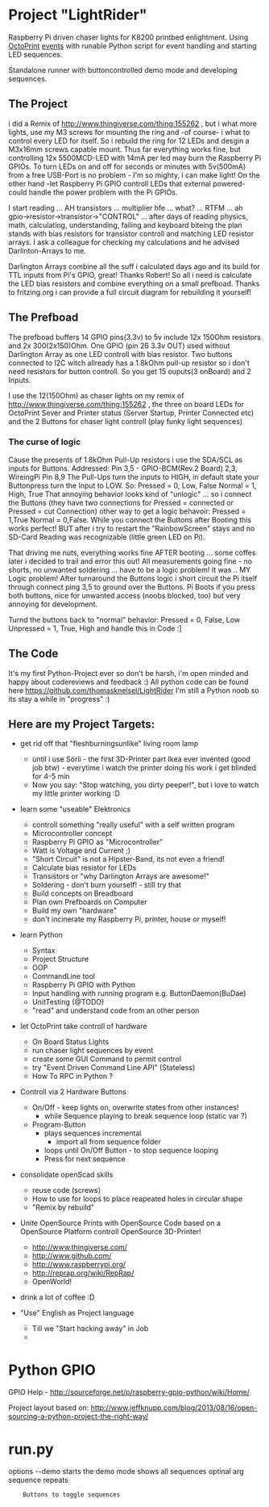 # Project "LightRider" 

Raspberry Pi driven chaser lights for K8200 printbed enlightment. Using 
[OctoPrint](https://github.com/foosel/OctoPrint) [events](https://github.com/foosel/OctoPrint/wiki/Available-Events) with runable Python script for event handling and starting LED sequences.

Standalone runner with buttoncontrolled demo mode and developing sequences.

## The Project

i did a Remix of http://www.thingiverse.com/thing:155262 , but i what more lights, use my M3 screws for mounting the ring 
and -of course- i what to control every LED for itself. So i rebuild the ring for 12 LEDs and desgin a M3x16mm screws capable mount.
Thus far everything works fine, but controlling 12x 5500MCD-LED with 14mA per led may burn the Raspberry Pi GPIOs.
To turn LEDs on and off for seconds or minutes with 5v(500mA) from a free USB-Port is no problem - I'm so mighty, i can make light!
On the other hand -let Raspberry Pi GPIO controll LEDs that external powered- could handle the power problem with the Pi GPIOs.

I start reading ... AH transistors ... multiplier hfe ... what? ... RTFM ... ah gpio->resistor->transistor->"CONTROL" ... after days of reading 
physics, math, calculating, understanding, failing and keyboard biteing the plan stands with bias resistors for transistor controll and 
matching LED resistor arrays. I ask a colleague for checking my calculations and he advised Darlinton-Arrays to me.

Darlington Arrays combine all the suff i calculated days ago and its build for TTL inputs from Pi's GPIO, great! Thanks Robert!
So all i need is calculate the LED bias resistors and combine everything on a small prefboad. Thanks to fritzing.org i can 
provide a full circuit diagram for rebuilding it yourself!

## The Prefboad

The prefboad buffers 14 GPIO pins(3.3v) to 5v include 12x 150Ohm resistors and  2x 300(2x150)Ohm. 
One GPIO (pin 26 3.3v OUT) used without Darlington Array as one LED controll with bias resistor.
Two buttons connected to I2C witch allready has a 1.8kOhm pull-up resistor so i don't need resistors for button controll.
So you get 15 ouputs(3 onBoard) and 2 Inputs.

I use the 12(150Ohm) as chaser lights on my remix of http://www.thingiverse.com/thing:155262 ,
the three on board LEDs for OctoPrint Sever and Printer status (Server Startup, Printer Connected etc)
and the 2 Buttons for chaser light controll (play funky light sequences)

### The curse of logic

Cause the presents of 1.8kOhm Pull-Up resistors i use the SDA/SCL as inputs for Buttons.
Addressed: Pin 3,5  -  GPIO-BCM(Rev.2 Board) 2,3, WireingPi Pin 8,9
The Pull-Ups turn the inputs to HIGH, in default state your Buttonpress turn the Input to LOW.
So: 
Pressed = 0, Low, False
Normal = 1, High, True
That annoying behavior looks kind of "unlogic" ... so i connect the Buttons (they have two connections for Pressed = connected or Pressed = cut Connection)
other way to get a logic behavoir: Pressed = 1,True Normal = 0,False.
While you connect the Buttons after Booting this works perfect!
BUT after i try to restart the "RainbowScreen" stays and no SD-Card Reading was recognizable (little green LED on Pi).

That driving me nuts, everything works fine AFTER booting ... some coffes later i decided to trail and error this out!
All measurements going fine - no shorts, no unwanted soldering ... have to be a logic problem! 
It was .. MY Logic problem!
After turnaround the Buttons logic i short circuit the Pi itself through connect ping 3,5 to ground over the Buttons.
Pi Boots if you press both buttons, nice for unwanted access (noobs blocked, too) but very annoying for development.

Turnd the buttons back to "normal" behavior:
Pressed = 0, False, Low
Unpressed = 1, True, High
and handle this in Code :]

## The Code

It's my first Python-Project ever so don't be harsh, i'm open minded and happy about codereviews and feedback :)
All python code can be found here https://github.com/thomaskneisel/LightRider
I'm still a Python noob so its stay a while in "progress" :)

## Here are my Project Targets:

* get rid off that "fleshburningsunlike" living room lamp
	* until i use Sörli - the first 3D-Printer part Ikea ever invented (good job btw) - everytime i watch the 
		printer doing his work i get blinded for 4-5 min
	* Now you say: "Stop watching, you dirty peeper!", but i love to watch my little printer working :D

*	learn some "useable" Elektronics
	* controll something "really useful" with a self written program
	* Microcontroller concept
	* Raspberry Pi GPIO as "Microcontroller"
	* Watt is Voltage and Current ;)
	* "Short Circuit" is not a Hipster-Band, its not even a friend!
	* Calculate bias resistor for LEDs
	* Transistors or "why Darlington Arrays are awesome!"
	* Soldering - don't burn yourself! - still try that
	* Build concepts on Breadboard
	* Plan own Prefboards on Computer
	* Build my own "hardware"
	* don't incinerate my Raspberry Pi, printer, house or myself!

* learn Python
	* Syntax
	* Project Structure
	* OOP
	* CommandLine tool
	* Raspberry Pi GPIO with Python
	* Input handling with running program e.g. ButtonDaemon(BuDae)
	* UnitTesting (@TODO)
	* "read" and understand code from an other person
	
* let OctoPrint take controll of hardware
	* On Board Status Lights
	* run chaser light sequences by event
	* create some GUI Command to permit control
	* try "Event Driven Command Line API" (Stateless)
	* How To RPC in Python ?

* Controll via 2 Hardware Buttons
	* On/Off - keep lights on, overwrite states from other instances!
		* while Sequence playing to break sequence loop (static var ?)
	* Program-Button 
		* plays sequences incremental
			* import all from sequence folder
		* loops until On/Off Button - to stop sequence looping
		* Press for next sequence
		
* consolidate openScad skills
	* reuse code (screws)
	* How to use for loops to place reapeated holes in circular shape
	* "Remix by rebuild"

* Unite OpenSource Prints with OpenSource Code based on a OpenSource Platform controll OpenSource 3D-Printer!
	* http://www.thingiverse.com/
	* http://www.github.com/
	* http://www.raspberrypi.org/
	* http://reprap.org/wiki/RepRap/
	* OpenWorld!
	
* drink a lot of coffee :D

* "Use" English as Project language
	* Till we "Start hacking away" in Job
	* 
	






Python GPIO
==
GPIO Help - http://sourceforge.net/p/raspberry-gpio-python/wiki/Home/

Project layout based on: http://www.jeffknupp.com/blog/2013/08/16/open-sourcing-a-python-project-the-right-way/


run.py
==
options
	--demo	starts the demo mode
		shows all sequences
		optinal arg sequence repeats

		Buttons to toggle sequences
